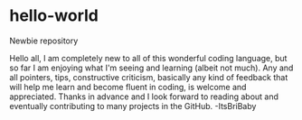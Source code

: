 # hello-world
Newbie repository


Hello all, I am completely new to all of this wonderful coding language, but so far I am enjoying what I'm seeing and learning (albeit not much). Any and all pointers, tips, constructive criticism, basically any kind of feedback that will help me learn and become fluent in coding, is welcome and appreciated. Thanks in advance and I look forward to reading about and eventually contributing to many projects in the GitHub. -ItsBriBaby
